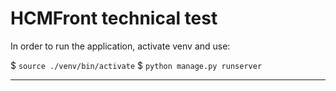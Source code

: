# HCMFront technical test

In order to run the application, activate venv and use:

$ `source ./venv/bin/activate`
$ `python manage.py runserver`

---
